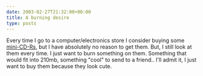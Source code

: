 ```yaml
---
date: 2003-02-27T21:32:00+00:00
title: A burning desire
type: posts
---
```

Every time I go to a computer/electronics store I consider buying some [mini-CD-Rs](https://www.maxell-data.com/cgi-bin/products.cgi?parent=48), but I have absolutely no reason to get them. But, I still look at them every time. I just want to burn something on them. Something that would fit into 210mb, something "cool" to send to a friend.. I'll admit it, I just want to buy them because they look cute.
